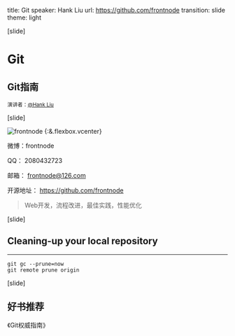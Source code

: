 title: Git
speaker: Hank Liu
url: https://github.com/frontnode
transition: slide
theme: light

[slide]

# Git
## Git指南
<small>演讲者：[@Hank Liu](https://github.com/biluo62)</small>

[slide]

![frontnode](https://avatars1.githubusercontent.com/u/7091908 "frontnode") {:&.flexbox.vcenter}

微博：frontnode

QQ： 2080432723

邮箱： frontnode@126.com

开源地址： https://github.com/frontnode

> Web开发，流程改进，最佳实践，性能优化

[slide]

## Cleaning-up your local repository
----

``` shell
git gc --prune=now
git remote prune origin
```

[slide]

## 好书推荐
《Git权威指南》
